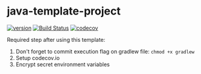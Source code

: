 # java-template-project

[![version](https://api.bintray.com/packages/jshaptic/maven/java-project-template/images/download.svg)](https://bintray.com/jshaptic/maven/java-project-template/_latestVersion)
[![Build Status](https://travis-ci.com/jshaptic/java-project-template.svg?branch=master)](https://travis-ci.com/jshaptic/java-project-template)
[![codecov](https://codecov.io/gh/jshaptic/java-project-template/branch/master/graph/badge.svg)](https://codecov.io/gh/jshaptic/java-project-template)

Required step after using this template:

1) Don't forget to commit execution flag on gradlew file: `chmod +x gradlew`
2) Setup codecov.io
3) Encrypt secret environment variables